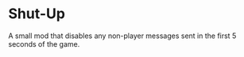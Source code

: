 # Shut-Up
A small mod that disables any non-player messages sent in the first 5 seconds of the game.
